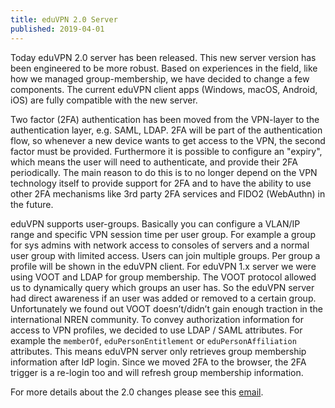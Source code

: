 ```yaml
---
title: eduVPN 2.0 Server
published: 2019-04-01
---
```


Today eduVPN 2.0 server has been released. This new server version has been 
engineered to be more robust. Based on experiences in the field, like how we 
managed group-membership, we have decided to change a few components. The 
current eduVPN client apps (Windows, macOS, Android, iOS) are fully compatible 
with the new server.

Two factor (2FA) authentication has been moved from the VPN-layer to the 
authentication layer, e.g. SAML, LDAP. 2FA will be part of the authentication 
flow, so whenever a new device wants to get access to the VPN, the second 
factor must be provided. Furthermore it is possible to configure an "expiry", 
which means the user will need to authenticate, and provide their 2FA 
periodically. The main reason to do this is to no longer depend on the VPN 
technology itself to provide support for 2FA and to have the ability to use 
other 2FA mechanisms like 3rd party 2FA services and FIDO2 (WebAuthn) in the 
future.

eduVPN supports user-groups. Basically you can configure a VLAN/IP range and 
specific VPN session time per user group. For example a group for sys admins 
with network access to consoles of servers and a normal user group with limited 
access. Users can join multiple groups. Per group a profile will be shown in 
the eduVPN client. For eduVPN 1.x server we were using VOOT and LDAP for group 
membership. The VOOT protocol allowed us to dynamically query which groups an 
user has. So the eduVPN server had direct awareness if an user was added or 
removed to a certain group. Unfortunately we found out VOOT doesn’t/didn’t gain 
enough traction in the international NREN community. To convey authorization 
information for access to VPN profiles, we decided to use LDAP / SAML 
attributes. For example the `memberOf`, `eduPersonEntitlement` or 
`eduPersonAffiliation` attributes. This means eduVPN server only retrieves 
group membership information after IdP login. Since we moved 2FA to the 
browser, the 2FA trigger is a re-login too and will refresh group membership 
information.

For more details about the 2.0 changes please see this 
[email](https://list.surfnet.nl/pipermail/eduvpn-deploy/2019-January/000136.html).
